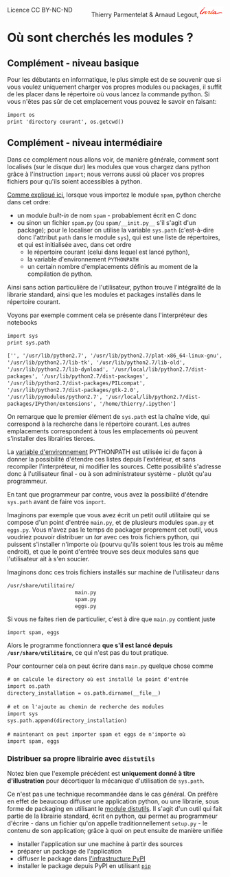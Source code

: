 
<span style="float:left;">Licence CC BY-NC-ND</span><span style="float:right;">Thierry Parmentelat &amp; Arnaud Legout,<img src="../../media/inria-25.png" style="display:inline"></span><br/>

# Où sont cherchés les modules ?

## Complément - niveau basique

Pour les débutants en informatique, le plus simple est de se souvenir que si vous voulez uniquement charger vos propres modules ou packages, il suffit de les placer dans le répertoire où vous lancez la commande python. Si vous n'êtes pas sûr de cet emplacement vous pouvez le savoir en faisant:

    import os
    print 'directory courant', os.getcwd()

## Complément - niveau intermédiaire

Dans ce complément nous allons voir, de manière générale, comment sont localisés (sur le disque dur) les modules que vous chargez dans python grâce à l'instruction `import`; nous verrons aussi où placer vos propres fichiers pour qu'ils soient accessibles à python.

[Comme expliqué ici](https://docs.python.org/2/tutorial/modules.html#the-module-search-path), lorsque vous importez le module `spam`, python cherche dans cet ordre:
 * un module *built-in* de nom `spam` - probablement écrit en C donc
 * ou sinon un fichier `spam.py` (ou `spam/__init.py__` s'il s'agit d'un package); pour le localiser on utilise la variable `sys.path` (c'est-à-dire donc l'attribut `path` dans le module `sys`), qui est une liste de répertoires, et qui est initialisée avec, dans cet ordre
   * le répertoire courant (celui dans lequel est lancé python),
   * la variable d'environnement `PYTHONPATH`
   * un certain nombre d'emplacements définis au moment de la compilation de python.

Ainsi sans action particulière de l'utilisateur, python trouve l'intégralité de la librarie standard, ainsi que les modules et packages installés dans le répertoire courant.

Voyons par exemple comment cela se présente dans l'interpréteur des notebooks


```
import sys
print sys.path
```

    ['', '/usr/lib/python2.7', '/usr/lib/python2.7/plat-x86_64-linux-gnu', '/usr/lib/python2.7/lib-tk', '/usr/lib/python2.7/lib-old', '/usr/lib/python2.7/lib-dynload', '/usr/local/lib/python2.7/dist-packages', '/usr/lib/python2.7/dist-packages', '/usr/lib/python2.7/dist-packages/PILcompat', '/usr/lib/python2.7/dist-packages/gtk-2.0', '/usr/lib/pymodules/python2.7', '/usr/local/lib/python2.7/dist-packages/IPython/extensions', '/home/thierry/.ipython']


On remarque que le premier élément de `sys.path` est la chaîne vide, qui correspond à la recherche dans le répertoire courant. Les autres emplacements correspondent à tous les emplacements où peuvent s'installer des librairies tierces.

La [variable d'environnement](http://en.wikipedia.org/wiki/Environment_variable) PYTHONPATH est utilisée ici de façon à donner la possibilité d'étendre ces listes depuis l'extérieur, et sans recompiler l'interpréteur, ni modifier les sources. Cette possibilité s'adresse donc à l'utilisateur final - ou à son administrateur système - plutôt qu'au programmeur.

En tant que programmeur par contre, vous avez la possibilité d'étendre `sys.path` avant de faire vos `import`.

Imaginons par exemple que vous avez écrit un petit outil utilitaire qui se compose d'un point d'entrée `main.py`, et de plusieurs modules `spam.py` et `eggs.py`. Vous n'avez pas le temps de packager proprement cet outil, vous voudriez pouvoir distribuer un *tar* avec ces trois fichiers python, qui puissent s'installer n'importe où (pourvu qu'ils soient tous les trois au même endroit), et que le point d'entrée trouve ses deux modules sans que l'utilisateur ait à s'en soucier.

Imaginons donc ces trois fichiers installés sur machine de l'utilisateur dans

    /usr/share/utilitaire/
                          main.py
                          spam.py
                          eggs.py

Si vous ne faites rien de particulier, c'est à dire que `main.py` contient juste

    import spam, eggs

Alors le programme fonctionnera **que s'il est lancé depuis `/usr/share/utilitaire`**, ce qui n'est pas du tout pratique.

Pour contourner cela on peut écrire dans `main.py` quelque chose comme

    # on calcule le directory où est installé le point d'entrée
    import os.path
    directory_installation = os.path.dirname(__file__)

    # et on l'ajoute au chemin de recherche des modules
    import sys
    sys.path.append(directory_installation)

    # maintenant on peut importer spam et eggs de n'importe où
    import spam, eggs

### Distribuer sa propre librairie avec `distutils`

Notez bien que l'exemple précédent est **uniquement donné à titre d'illustration** pour décortiquer la mécanique d'utilisation de `sys.path`.

Ce n'est pas une technique recommandée dans le cas général. On préfère en effet de beaucoup diffuser une application python, ou une librarie, sous forme de packaging en utilisant le [module distutils](https://docs.python.org/2/library/distutils.html). Il s'agit d'un outil qui fait partie de la librairie standard, écrit en python, qui permet au programmeur d'écrire - dans un fichier qu'on appelle traditionnellement `setup.py` - le contenu de son application; grâce à quoi on peut ensuite de manière unifiée
 * installer l'application sur une machine à partir des sources
 * préparer un package de l'application
 * diffuser le package dans [l'infrastructure PyPI](https://pypi.python.org/pypi)
 * installer le package depuis PyPI en utilisant [`pip`](http://pip.readthedocs.org/en/latest/installing.html)
